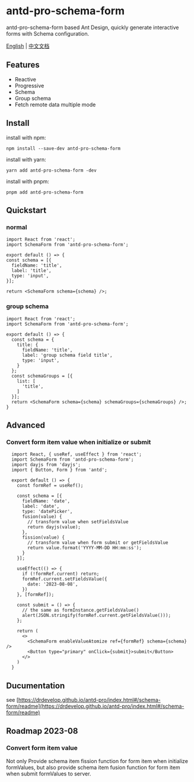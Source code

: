 # antd-pro-schema-form

antd-pro-schema-form based Ant Design, quickly generate interactive forms with Schema configuration.

[English](https://drdevelop.github.io/antd-pro/index.html#/en/schema-form/readme) | [中文文档](https://drdevelop.github.io/antd-pro/index.html#/schema-form/readme)

## Features
- Reactive
- Progressive
- Schema
- Group schema
- Fetch remote data multiple mode

## Install

install with npm:
```
npm install --save-dev antd-pro-schema-form
```

install with yarn:
```
yarn add antd-pro-schema-form -dev
```

install with pnpm:
```
pnpm add antd-pro-schema-form
```

## Quickstart
### normal
```tsx
import React from 'react';
import SchemaForm from 'antd-pro-schema-form';

export default () => {
const schema = [{
  fieldName: 'title',
  label: 'title',
  type: 'input',
}];

return <SchemaForm schema={schema} />;
```

### group schema
```tsx
import React from 'react';
import SchemaForm from 'antd-pro-schema-form';

export default () => {
  const schema = {
    title: {
      fieldName: 'title',
      label: 'group schema field title',
      type: 'input',
    }
  };
  const schemaGroups = [{
    list: [
      'title',
    ]
  }];
  return <SchemaForm schema={schema} schemaGroups={schemaGroups} />;
}
```

## Advanced
### Convert form item value when initialize or submit
```tsx
  import React, { useRef, useEffect } from 'react';
  import SchemaForm from 'antd-pro-schema-form';
  import dayjs from 'dayjs';
  import { Button, Form } from 'antd';

  export default () => {
    const formRef = useRef();

    const schema = [{
      fieldName: 'date',
      label: 'date',
      type: 'datePicker',
      fusion(value) {
        // transform value when setFieldsValue
        return dayjs(value);
      },
      fission(value) {
        // transform value when form submit or getFieldsValue
        return value.format('YYYY-MM-DD HH:mm:ss');
      }
    }];

    useEffect(() => {
      if (!formRef.current) return;
      formRef.current.setFieldsValue({
        date: '2023-08-08',
      })
    }, [formRef]);

    const submit = () => {
      // the same as formInstance.getFieldsValue()
      alert(JSON.stringify(formRef.current.getFieldsValue()));
    };

    return (
      <>
        <SchemaForm enableValueAtomize ref={formRef} schema={schema} />
        <Button type="primary" onClick={submit}>submit</Button>
      </>
    )
  }
```
## Ducumentation
see [https://drdevelop.github.io/antd-pro/index.html#/schema-form/readme](https://drdevelop.github.io/antd-pro/index.html#/schema-form/readme)

## Roadmap 2023-08
### Convert form item value
Not only Provide schema item fission function for form item when initialize formValues, but also provide schema item fusion function for form item when submit formValues to server.
